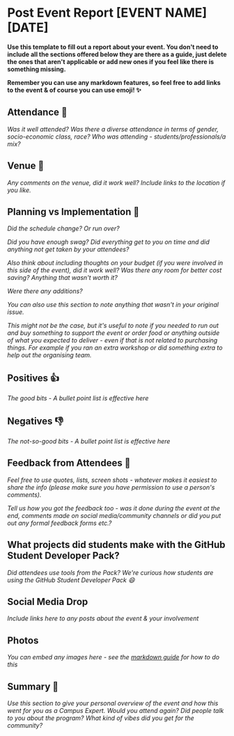 # Post Event Report [EVENT NAME] [DATE]

**Use this template to fill out a report about your event. You don't need to include all the sections offered below they are there as a guide, just delete the ones that aren't applicable or add new ones if you feel like there is something missing.** 

**Remember you can use any markdown features, so feel free to add links to the event & of course you can use emoji! :sparkles:** 


## Attendance :dancers:

*Was it well attended? Was there a diverse attendance in terms of gender, socio-economic class, race? Who was attending - students/professionals/a mix?* 

## Venue :school:

*Any comments on the venue, did it work well? Include links to the location if you like.*

## Planning vs Implementation :paperclip:

*Did the schedule change? Or run over?*

*Did you have enough swag? Did everything get to you on time and did anything not get taken by your attendees?* 

*Also think about including thoughts on your budget (if you were involved in this side of the event), did it work well? Was there any room for better cost saving? Anything that wasn't worth it?*

*Were there any additions?*

*You can also use this section to note anything that wasn't in your original issue.* 

*This might not be the case, but it's useful to note if you needed to run out and buy something to support the event or order food or anything outside of what you expected to deliver - even if that is not related to purchasing things. For example if you ran an extra workshop or did something extra to help out the organising team.* 

## Positives :+1:

*The good bits - A bullet point list is effective here*

## Negatives :-1:

*The not-so-good bits - A bullet point list is effective here*

## Feedback from Attendees :speech_balloon:

*Feel free to use quotes, lists, screen shots - whatever makes it easiest to share the info (please make sure you have permission to use a person's comments).* 

*Tell us how you got the feedback too - was it done during the event at the end, comments made on social media/community channels or did you put out any formal feedback forms etc.?* 

## What projects did students make with the GitHub Student Developer Pack?

*Did attendees use tools from the Pack? We're curious how students are using the GitHub Student Developer Pack :smile:*

## Social Media Drop 

*Include links here to any posts about the event & your involvement* 

## Photos 

*You can embed any images here - see the [markdown guide](https://guides.github.com/features/mastering-markdown/) for how to do this*

## Summary :thought_balloon:

*Use this section to give your personal overview of the event and how this went for you as a Campus Expert. Would you attend again? Did people talk to you about the program? What kind of vibes did you get for the community?*
